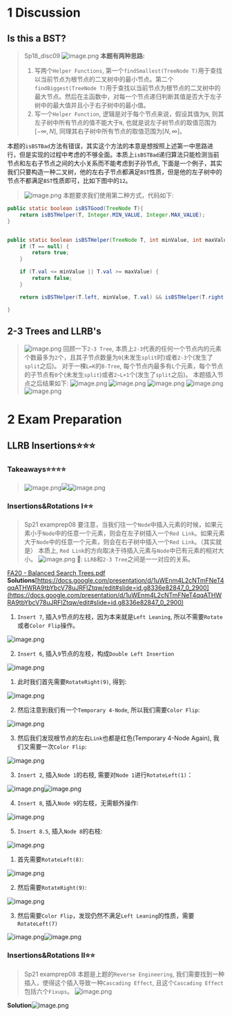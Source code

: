 # 1 Discussion
## Is this a BST? 
> Sp18_disc09
> ![image.png](./DE_B-Trees_LLRBs.assets/20230324_1534188319.png)
> **本题有两种思路:**
> 1. 写两个`Helper Functions`, 第一个`findSmallest(TreeNode T)`用于查找以当前节点为根节点的二叉树中的最小节点。第二个`findBiggest(TreeNode T)`用于查找以当前节点为根节点的二叉树中的最大节点。然后在主函数中，对每一个节点递归判断其值是否大于左子树中的最大值并且小于右子树中的最小值。
> 2. 写一个`Helper Function`, 逻辑是对于每个节点来说，假设其值为`N`, 则其左子树中所有节点的值不能大于`N`, 也就是说左子树节点的取值范围为$[-\infty, N]$, 同理其右子树中所有节点的取值范围为$[N, \infty]$。
> 
本题的`isBSTBad`方法有错误，其实这个方法的本意是想按照上述第一中思路进行，但是实现的过程中考虑的不够全面。本质上`isBSTBad`递归算法只能检测当前节点和左右子节点之间的大小关系而不能考虑到子孙节点, 下面是一个例子，其实我们只要构造一种二叉树，他的左右子节点都满足`BST`性质，但是他的左子树中的节点不都满足`BST`性质即可，比如下图中的`12`。
> ![image.png](./DE_B-Trees_LLRBs.assets/20230324_1534189617.png)
> 本题要求我们使用第二种方式，代码如下:

```java
public static boolean isBSTGood(TreeNode T){
    return isBSTHelper(T, Integer.MIN_VALUE, Integer.MAX_VALUE);
}


public static boolean isBSTHelper(TreeNode T, int minValue, int maxValue){
    if (T == null) {
        return true;
    }

    if (T.val <= minValue || T.val >= maxValue) {
        return false;
    }

    return isBSTHelper(T.left, minValue, T.val) && isBSTHelper(T.right,  T.val, maxValue);

}
```


## 2-3 Trees and LLRB's
> ![image.png](./DE_B-Trees_LLRBs.assets/20230324_1534182785.png)
> 回顾一下`2-3 Tree`, 本质上`2-3`代表的任何一个节点内的元素个数最多为`2`个，且其子节点数量为`0`(未发生`split`时)或者`2-3`个(发生了`split`之后)。
> 对于一棵`L=K`的`B-Tree`, 每个节点内最多有`L`个元素，每个节点的子节点有`0`个(未发生`split`)或者`2~L+1`个(发生了`split`之后)。
> 本题插入节点之后结果如下:
> ![image.png](./DE_B-Trees_LLRBs.assets/20230324_1534185099.png)
> ![image.png](./DE_B-Trees_LLRBs.assets/20230324_1534183565.png)
> ![image.png](./DE_B-Trees_LLRBs.assets/20230324_1534181093.png)
> ![image.png](./DE_B-Trees_LLRBs.assets/20230324_1534181550.png)![image.png](./DE_B-Trees_LLRBs.assets/20230324_1534193559.png)



# 2 Exam Preparation
## LLRB Insertions⭐⭐⭐
### Takeaways⭐⭐⭐⭐
> ![image.png](./DE_B-Trees_LLRBs.assets/20230324_1534197293.png)![](./DE_B-Trees_LLRBs.assets/20230324_1534199243.png)![image.png](./DE_B-Trees_LLRBs.assets/20230324_1534197768.png)


### Insertions&Rotations I⭐⭐
> Sp21 examprep08
> 要注意，当我们往一个`Node`中插入元素的时候，如果元素小于`Node`中的任意一个元素，则会在左子树插入一个`Red Link`。如果元素大于`Node`中的任意一个元素，则会在右子树中插入一个`Red Link`。（其实就是）
> 本质上, `Red Link`的方向取决于待插入元素与`Node`中已有元素的相对大小。
> ![image.png](./DE_B-Trees_LLRBs.assets/20230324_1534198877.png)
> 🔔: `LLRB`和`2-3 Tree`之间是一一对应的关系。

[FA20 - Balanced Search Trees.pdf](https://www.yuque.com/attachments/yuque/0/2023/pdf/12393765/1679623003391-89164111-7a74-4aaa-ab48-992fab31c35e.pdf)
**Solutions**[https://docs.google.com/presentation/d/1uWEnm4L2cNTmFNeT4qqATHWRA9tbYbcV78uJRFIZtqw/edit#slide=id.g8336e82847_0_2900](https://docs.google.com/presentation/d/1uWEnm4L2cNTmFNeT4qqATHWRA9tbYbcV78uJRFIZtqw/edit#slide=id.g8336e82847_0_2900)

1. `Insert 7`, 插入`9`节点的左枝，因为本来就是`Left Leaning`, 所以不需要`Rotate`或者`Color Flip`操作。

![image.png](./DE_B-Trees_LLRBs.assets/20230324_1534196041.png)

2. `Insert 6`, 插入`9`节点的左枝，构成`Double Left Insertion`

![image.png](./DE_B-Trees_LLRBs.assets/20230324_1534196818.png)

   1.  此时我们首先需要`RotateRight(9)`, 得到:

![image.png](./DE_B-Trees_LLRBs.assets/20230324_1534198184.png)

   2. 然后注意到我们有一个`Temporary 4-Node`, 所以我们需要`Color Flip`:

![image.png](./DE_B-Trees_LLRBs.assets/20230324_1534198012.png)

   3. 然后我们发现根节点的左右`Link`也都是红色(Temporary 4-Node Again), 我们又需要一次`Color Flip`:

![image.png](./DE_B-Trees_LLRBs.assets/20230324_1534199012.png)

3. `Insert 2`, 插入`Node 1`的右枝, 需要对`Node 1`进行`RotateLeft(1)`：

![image.png](./DE_B-Trees_LLRBs.assets/20230324_1534202127.png)![image.png](./DE_B-Trees_LLRBs.assets/20230324_1534204655.png)

4. `Insert 8`, 插入`Node 9`的左枝，无需额外操作:

![image.png](./DE_B-Trees_LLRBs.assets/20230324_1534206538.png)

5. `Insert 8.5`, 插入`Node 8`的右枝:

![image.png](./DE_B-Trees_LLRBs.assets/20230324_1534203976.png)

   1. 首先需要`RotateLeft(8)`:

![image.png](./DE_B-Trees_LLRBs.assets/20230324_1534208565.png)

   2. 然后需要`RotateRight(9)`:

![image.png](./DE_B-Trees_LLRBs.assets/20230324_1534205346.png)

   3. 然后需要`Color Flip`，发现仍然不满足`Left Leaning`的性质，需要`RotateLeft(7)`

![image.png](./DE_B-Trees_LLRBs.assets/20230324_1534201457.png)![image.png](./DE_B-Trees_LLRBs.assets/20230324_1534201591.png)


### Insertions&Rotations II⭐⭐
> Sp21 examprep08
> 本题是上题的`Reverse Engineering`, 我们需要找到一种插入，使得这个插入导致一种`Cascading Effect`, 且这个`Cascading Effect`包括六个`Fixups`。
> ![image.png](./DE_B-Trees_LLRBs.assets/20230324_1534208704.png)

**Solution**![image.png](./DE_B-Trees_LLRBs.assets/20230324_1534202478.png)



